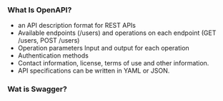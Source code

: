 ### What Is OpenAPI?
  - an API description format for REST APIs
  - Available endpoints (/users) and operations on each endpoint (GET /users, POST /users)
  - Operation parameters Input and output for each operation
  - Authentication methods
  - Contact information, license, terms of use and other information.
  - API specifications can be written in YAML or JSON. 
### Wat is Swagger?

